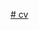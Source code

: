 [# cv]([https://github.com/mashamr/cv/blob/gh-pages/README.md](https://github.com/mashamr/cv/tree/gh-pages?tab=readme-ov-file#%D0%BE%D0%B1%D1%83%D1%87%D0%B0%D1%8E%D1%81%D1%8C-%D0%B2-%D0%B2%D0%B3%D1%83-%D0%B8%D0%BC%D0%B5%D0%BD%D0%B8-%D0%BF-%D0%BC-%D0%BC%D0%B0%D1%88%D0%B5%D1%80%D0%BE%D0%B2%D0%B0))
